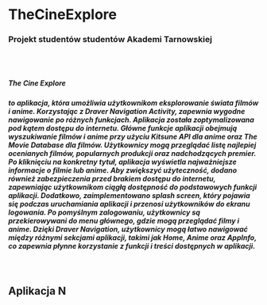 <h1>TheCineExplore</h1>
<h3>Projekt studentów studentów Akademi Tarnowskiej</h3>
<br>
<br>
<h5><b>The Cine Explore</b> </h5><h5>to aplikacja, która umożliwia użytkownikom eksplorowanie świata
filmów i anime. Korzystając z Draver Navigation Activity, zapewnia wygodne nawigowanie po
różnych funkcjach. Aplikacja została zoptymalizowana pod kątem dostępu do internetu.
Główne funkcje aplikacji obejmują wyszukiwanie filmów i anime przy użyciu Kitsune API
dla anime oraz The Movie Database dla filmów. Użytkownicy mogą przeglądać listę najlepiej
ocenianych filmów, popularnych produkcji oraz nadchodzących premier. Po kliknięciu na
konkretny tytuł, aplikacja wyświetla najważniejsze informacje o filmie lub anime.
Aby zwiększyć użyteczność, dodano również zabezpieczenia przed brakiem dostępu do
internetu, zapewniając użytkownikom ciągłą dostępność do podstawowych funkcji aplikacji.
Dodatkowo, zaimplementowano splash screen, który pojawia się podczas uruchamiania aplikacji i
przenosi użytkowników do ekranu logowania. Po pomyślnym zalogowaniu, użytkownicy są
przekierowywani do menu głównego, gdzie mogą przeglądać filmy i anime. Dzięki Draver
Navigation, użytkownicy mogą łatwo nawigować między różnymi sekcjami aplikacji, takimi jak
Home, Anime oraz AppInfo, co zapewnia płynne korzystanie z funkcji i treści dostępnych w
aplikacji.</h5>
<br>
<h2>Aplikacja N</h2>
